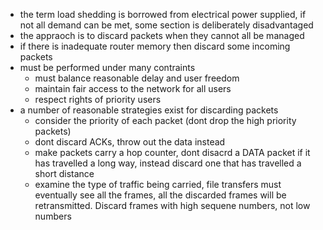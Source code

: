
- the term load shedding is borrowed from electrical power supplied, if not all demand can be met, some section is deliberately disadvantaged 
- the appraoch is to discard packets when they cannot all be managed 
- if there is inadequate router memory then discard some incoming packets 
- must be performed under many contraints 
	- must balance reasonable delay and user freedom
	- maintain fair access to the network for all users 
	- respect rights of priority users 
- a number of reasonable strategies exist for discarding packets
	- consider the priority of each packet (dont drop the high priority packets)
	- dont discard ACKs, throw out the data instead 
	- make packets carry a hop counter, dont disacrd a DATA packet if it has travelled a long way, instead discard one that has travelled a short distance 
	- examine the type of traffic being carried, file transfers must eventually see all the frames, all the discarded frames will be retransmitted. Discard frames with high sequene numbers, not low numbers 